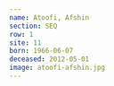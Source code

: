 ```yaml
---
name: Atoofi, Afshin
section: SEQ
row: 1
site: 11
born: 1966-06-07
deceased: 2012-05-01
image: atoofi-afshin.jpg
---
```

